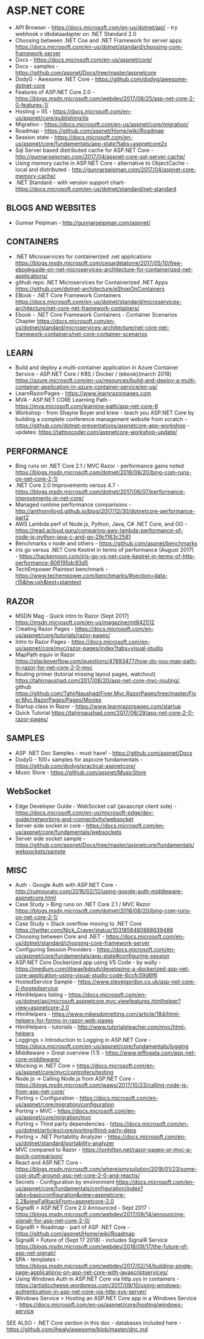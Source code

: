 # ASP.NET CORE

* API Browser - https://docs.microsoft.com/en-us/dotnet/api/ - try webhook v dbdataadapter on .NET Standard 2.0
* Choosing between .NET Coe and .NET Framework for server apps <https://docs.microsoft.com/en-us/dotnet/standard/choosing-core-framework-server>
* Docs - https://docs.microsoft.com/en-us/aspnet/core/
* Docs - samples - https://github.com/aspnet/Docs/tree/master/aspnetcore 
* DodyG - Awesome .NET Core - https://github.com/dodyg/awesome-dotnet-core
* Features of ASP.NET Core 2.0 - https://blogs.msdn.microsoft.com/webdev/2017/08/25/asp-net-core-2-0-features-1/
* Hosting > IIS - https://docs.microsoft.com/en-us/aspnet/core/publishing/iis
* Migration - https://docs.microsoft.com/en-us/aspnet/core/migration/
* Roadmap - https://github.com/aspnet/Home/wiki/Roadmap
* Session state - https://docs.microsoft.com/en-us/aspnet/core/fundamentals/app-state?tabs=aspnetcore2x
* Sql Server based distributed cache for ASP.NET Core - http://gunnarpeipman.com/2017/04/aspnet-core-sql-server-cache/
* Using memory cache in ASP.NET Core - alternative to ObjectCache - local and distributed - http://gunnarpeipman.com/2017/04/aspnet-core-memory-cache/
* .NET Standard - with version support chart- https://docs.microsoft.com/en-us/dotnet/standard/net-standard 

## BLOGS AND WEBSITES

* Gunnar Peipman - http://gunnarpeipman.com/aspnet/

## CONTAINERS

* .NET Microservices for containerized .net applications <https://blogs.msdn.microsoft.com/cesardelatorre/2017/05/10/free-ebookguide-on-net-microservices-architecture-for-containerized-net-applications/>
* github repo .NET Microservices for Containerized .NET Apps <https://github.com/dotnet-architecture/eShopOnContainers>
* EBook - .NET Core Framework Containers <https://docs.microsoft.com/en-us/dotnet/standard/microservices-architecture/net-core-net-framework-containers/>
* Ebook - .NET Core Framework Containers - Container Scenarios Chapter <https://docs.microsoft.com/en-us/dotnet/standard/microservices-architecture/net-core-net-framework-containers/net-core-container-scenarios>

## LEARN

* Build and deploy a multi-container application in Azure Container Service - ASP.NET Core / K8S / Docker / (ebook)(march 2018) https://azure.microsoft.com/en-us/resources/build-and-deploy-a-multi-container-application-in-azure-container-service/en-us/
* LearnRazorPages - https://www.learnrazorpages.com
* MVA - ASP.NET CORE Learning Path - https://mva.microsoft.com/learning-path/asp-net-core-6
* Workshop - from Shayne Boyer and krew - teach you ASP.NET Core by building a complete conference management website from scratch - https://github.com/dotnet-presentations/aspnetcore-app-workshop - updates: https://tattoocoder.com/aspnetcore-workshop-update/

## PERFORMANCE

* Bing runs on .NET Core 2.1 / MVC Razor - performance gains noted <https://blogs.msdn.microsoft.com/dotnet/2018/08/20/bing-com-runs-on-net-core-2-1/>
* .NET Core 2.0 Improvements versus 4.7 - https://blogs.msdn.microsoft.com/dotnet/2017/06/07/performance-improvements-in-net-core/
* Managed runtime performance comparisons - http://anthonylloyd.github.io/blog/2017/12/30/dotnetcore-performance-part2
* AWS Lambda perf of Node.js, Python, Java, C# .NET Core, and GO - https://read.acloud.guru/comparing-aws-lambda-performance-of-node-js-python-java-c-and-go-29c1163c2581
* Benchmarks v node and others - https://github.com/aspnet/benchmarks
*  Iris go versus .NET Core Kestrel in terms of performance (August 2017) - https://hackernoon.com/iris-go-vs-net-core-kestrel-in-terms-of-http-performance-806195dc93d5
* TechEmpower Plaintext benchmark - https://www.techempower.com/benchmarks/#section=data-r15&hw=ph&test=plaintext

## RAZOR

* MSDN Mag - Quick intro to Razor (Sept 2017) <https://msdn.microsoft.com/en-us/magazine/mt842512>
* Creating Razor Pages - https://docs.microsoft.com/en-us/aspnet/core/tutorials/razor-pages/
* Intro to Razor Pages - https://docs.microsoft.com/en-us/aspnet/core/mvc/razor-pages/index?tabs=visual-studio
* MapPath equiv in Razor <https://stackoverflow.com/questions/47893477/how-do-you-map-path-in-razor-for-net-core-2-0-mvc>
* Routing primer (tutorial missing layout pages, watchout) <https://tahirnaushad.com/2017/08/20/asp-net-core-mvc-routing/>, github <https://github.com/TahirNaushad/Fiver.Mvc.RazorPages/tree/master/Fiver.Mvc.RazorPages/Pages/Movies>
* Startup class in Razor - https://www.learnrazorpages.com/startup
* Quick Tutorial <https://tahirnaushad.com/2017/08/29/asp-net-core-2-0-razor-pages/>

## SAMPLES

* ASP .NET Doc Samples - must have! - https://github.com/aspnet/Docs
* DodyG - 100+ samples for aspcore fundamentals - https://github.com/dodyg/practical-aspnetcore/
* Music Store - https://github.com/aspnet/MusicStore

## WebSocket

* Edge Developer Guide - WebSocket call (javascript client side) - https://docs.microsoft.com/en-us/microsoft-edge/dev-guide/networking-and-connectivity/websocket
* Server side socket in core - https://docs.microsoft.com/en-us/aspnet/core/fundamentals/websockets
* Server side socket sample - https://github.com/aspnet/Docs/tree/master/aspnetcore/fundamentals/websockets/sample

## MISC

* Auth - Google Auth with ASP.NET Core - http://ruimourato.com/2016/02/12/using-google-auth-middleware-aspnetcore.html
* Case Study > Bing runs on .NET Core 2.1 / MVC Razor <https://blogs.msdn.microsoft.com/dotnet/2018/08/20/bing-com-runs-on-net-core-2-1/>
* Case Study > Stack overflow moving to .NET Core <https://twitter.com/Nick_Craver/status/1031858480888639488>
* Choosing between Core and .NET - https://docs.microsoft.com/en-us/dotnet/standard/choosing-core-framework-server
* Configuring Session Providers - https://docs.microsoft.com/en-us/aspnet/core/fundamentals/app-state#configuring-session
* ASP.NET Core Dockerized app using VS Code - by wally - https://medium.com/@waelkdouh/developing-a-dockerized-asp-net-core-application-using-visual-studio-code-6ccfc59d6f6
* HostedService Sample - https://www.stevejgordon.co.uk/asp-net-core-2-ihostedservice
* HtmlHelpers listing - https://docs.microsoft.com/en-us/dotnet/api/microsoft.aspnetcore.mvc.viewfeatures.htmlhelper?view=aspnetcore-2.0
* HtmlHelpers - https://www.mikesdotnetting.com/article/184/html-helpers-for-forms-in-razor-web-pages
* HtmlHelpers - tutorials - http://www.tutorialsteacher.com/mvc/html-helpers
* Loggings > Introduction to Logging in ASP.NET Core - https://docs.microsoft.com/en-us/aspnet/core/fundamentals/logging
* Middleware > Great overview (1.1) - https://www.jeffogata.com/asp-net-core-middleware/
* Mocking in .NET Core > https://docs.microsoft.com/en-us/aspnet/core/mvc/controllers/testing
* Node.js -> Calling Node.js from ASP.NET Core - https://blogs.msdn.microsoft.com/waws/2017/10/23/calling-node-js-from-asp-net-core/
* Porting > Configuration - https://docs.microsoft.com/en-us/aspnet/core/migration/configuration
* Porting > MVC - https://docs.microsoft.com/en-us/aspnet/core/migration/mvc
* Porting > Third party dependencies - https://docs.microsoft.com/en-us/dotnet/articles/core/porting/third-party-deps
* Porting > .NET Portability Analyzer - https://docs.microsoft.com/en-us/dotnet/standard/portability-analyzer
* MVC compared to Razor - <https://jonhilton.net/razor-pages-or-mvc-a-quick-comparison/>
* React and ASP.NET Core - https://blogs.msdn.microsoft.com/whereismysolution/2018/01/23/some-cool-stuff-around-asp-net-core-2-0-and-reactjs/
* Secrets - Configuration by environment <https://docs.microsoft.com/en-us/aspnet/core/fundamentals/configuration/index?tabs=basicconfiguration&view=aspnetcore-2.2&viewFallbackFrom=aspnetcore-2.0>
* SignalR > ASP.NET Core 2.0 Announced - Sept 2017 - https://blogs.msdn.microsoft.com/webdev/2017/09/14/announcing-signalr-for-asp-net-core-2-0/
* SignalR > Roadmap - part of ASP .NET Core - https://github.com/aspnet/Home/wiki/Roadmap
* SignalR > Future of (Sept 17 2018) - includes SignalR Service <https://blogs.msdn.microsoft.com/webdev/2018/09/17/the-future-of-asp-net-signalr/>
* SPA - templates - https://blogs.msdn.microsoft.com/webdev/2017/02/14/building-single-page-applications-on-asp-net-core-with-javascriptservices/
* Using Windows Auth in ASP.NET Core via http.sys in containers - https://artisticcheese.wordpress.com/2017/09/10/using-windows-authentication-in-asp-net-core-via-http-sys-server/
* Windows Service > Hosting an ASP.NET Core app in a Windows Service - https://docs.microsoft.com/en-us/aspnet/core/hosting/windows-service


SEE ALSO - .NET Core section in this doc - databases included here - https://github.com/jhealy/awesome/blob/master/dnc.md


